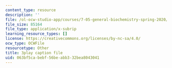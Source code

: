 ```yaml
---
content_type: resource
description: ''
file: /ol-ocw-studio-app/courses/7-05-general-biochemistry-spring-2020/063bf5cabebf56beabb332bea8043041_Z2ScgFh81Dc.vtt
file_size: 85164
file_type: application/x-subrip
learning_resource_types: []
license: https://creativecommons.org/licenses/by-nc-sa/4.0/
ocw_type: OCWFile
resourcetype: Other
title: 3play caption file
uid: 063bf5ca-bebf-56be-abb3-32bea8043041
---
```

